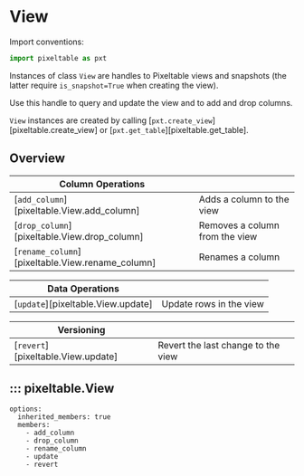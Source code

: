 # View

Import conventions:
```python
import pixeltable as pxt
```

Instances of class `View` are handles to Pixeltable views and snapshots (the latter require `is_snapshot=True` when
creating the view).

Use this handle to query and update the view and to add and drop columns.

`View` instances are created by calling [`pxt.create_view`][pixeltable.create_view]
or [`pxt.get_table`][pixeltable.get_table].

## Overview
| Column Operations                                |                                |
|--------------------------------------------------|--------------------------------|
| [`add_column`][pixeltable.View.add_column]       | Adds a column to the view      |
| [`drop_column`][pixeltable.View.drop_column]     | Removes a column from the view |
| [`rename_column`][pixeltable.View.rename_column] | Renames a column               |

| Data Operations                    |                         |
|------------------------------------|-------------------------|
| [`update`][pixeltable.View.update] | Update rows in the view |

| Versioning                         |                                    |
|------------------------------------|------------------------------------|
| [`revert`][pixeltable.View.update] | Revert the last change to the view |

## ::: pixeltable.View
    options:
      inherited_members: true
      members:
        - add_column
        - drop_column
        - rename_column
        - update
        - revert
